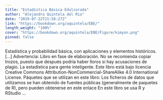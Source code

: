 ```yaml
---
title: "Estadística Básica Edulcorada"
author: "Alejandro Quintela del Rio"
date: "2019-07-22T21:58:27Z"
link: "https://bookdown.org/aquintela/EBE/"
length_weight: "100%"
cover: "https://bookdown.org/aquintela/EBE/Figure/kimyon.png"
pinned: false
---
```


Estadística y probabilidad básica, con aplicaciones y elementos históricos. [...] Advertencia: Libro en fase de elaboración. No se recomienda copiar trozos, puesto que después podría haber lloros si hay acusaciones de plagio. La estadística para gente inteligente. Este libro está bajo licencia Creative Commons Attribution-NonCommercial-ShareAlike 4.0 International License. Páquetes que se utilizan en este libro: Los ficheros de datos que utilizamos se han obtenido de fuentes públicas (generalmente de paquetes de R), pero pueden obtenerse en este enlace En este libro se usa R y RStudio ...
